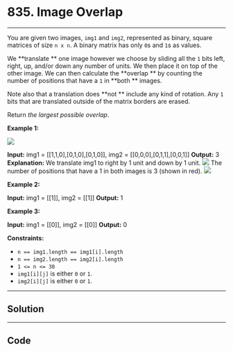 # 835. Image Overlap

---

You are given two images, `img1` and `img2`, represented as binary, square matrices of size `n x n`. A binary matrix has only `0`s and `1`s as values.

We **translate ** one image however we choose by sliding all the `1` bits left, right, up, and/or down any number of units. We then place it on top of the other image. We can then calculate the **overlap ** by counting the number of positions that have a `1` in **both ** images.

Note also that a translation does **not ** include any kind of rotation. Any `1` bits that are translated outside of the matrix borders are erased.

Return _the largest possible overlap_.

 

**Example 1:**

![](https://assets.leetcode.com/uploads/2020/09/09/overlap1.jpg)


**Input:** img1 = [[1,1,0],[0,1,0],[0,1,0]], img2 = [[0,0,0],[0,1,1],[0,0,1]]
**Output:** 3
**Explanation:** We translate img1 to right by 1 unit and down by 1 unit.
![](https://assets.leetcode.com/uploads/2020/09/09/overlap_step1.jpg)
The number of positions that have a 1 in both images is 3 (shown in red).
![](https://assets.leetcode.com/uploads/2020/09/09/overlap_step2.jpg)


**Example 2:**


**Input:** img1 = [[1]], img2 = [[1]]
**Output:** 1


**Example 3:**


**Input:** img1 = [[0]], img2 = [[0]]
**Output:** 0


 

**Constraints:**

  * `n == img1.length == img1[i].length`
  * `n == img2.length == img2[i].length`
  * `1 <= n <= 30`
  * `img1[i][j]` is either `0` or `1`.
  * `img2[i][j]` is either `0` or `1`.

---

## Solution



---

## Code
```python


```